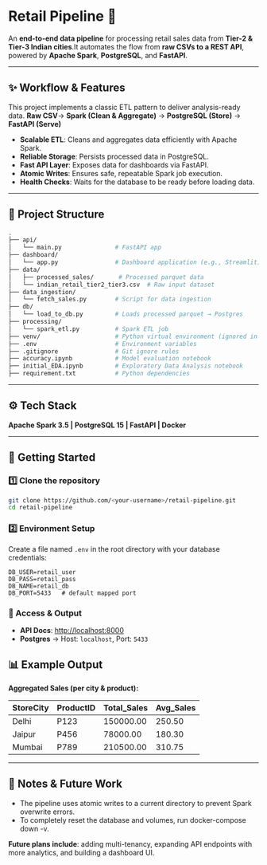 # Retail Pipeline 🚀

An **end-to-end data pipeline** for processing retail sales data from **Tier-2 & Tier-3 Indian cities**.It automates the flow from **raw CSVs to a REST API**, powered by **Apache Spark**, **PostgreSQL**, and **FastAPI**.

---

## ✨ Workflow & Features

This project implements a classic ETL pattern to deliver analysis-ready data.
**Raw CSV**→ **Spark (Clean & Aggregate)** → **PostgreSQL (Store)** → **FastAPI (Serve)**

- **Scalable ETL**: Cleans and aggregates data efficiently with Apache Spark.
- **Reliable Storage**: Persists processed data in PostgreSQL.
- **Fast API Layer**: Exposes data for dashboards via FastAPI.
- **Atomic Writes**: Ensures safe, repeatable Spark job execution.
- **Health Checks**: Waits for the database to be ready before loading data.

---

## 📂 Project Structure

```bash
.
├── api/
│   └── main.py               # FastAPI app
├── dashboard/
│   └── app.py                # Dashboard application (e.g., Streamlit)
├── data/
│   ├── processed_sales/       # Processed parquet data
│   └── indian_retail_tier2_tier3.csv  # Raw input dataset
├── data_ingestion/
│   └── fetch_sales.py        # Script for data ingestion
├── db/
│   └── load_to_db.py         # Loads processed parquet → Postgres
├── processing/
│   └── spark_etl.py          # Spark ETL job
├── venv/                     # Python virtual environment (ignored in Docker)
├── .env                      # Environment variables
├── .gitignore                # Git ignore rules
├── accuracy.ipynb            # Model evaluation notebook
├── initial_EDA.ipynb         # Exploratory Data Analysis notebook
├── requirement.txt           # Python dependencies
```

---

## ⚙️ Tech Stack

**Apache Spark 3.5 | PostgreSQL 15 | FastAPI | Docker**

---

## 🚀 Getting Started

### 1️⃣ Clone the repository

```bash
git clone https://github.com/<your-username>/retail-pipeline.git
cd retail-pipeline
```

### 2️⃣ Environment Setup

Create a file named `.env` in the root directory with your database credentials:

```env
DB_USER=retail_user
DB_PASS=retail_pass
DB_NAME=retail_db
DB_PORT=5433   # default mapped port
```

### 🔧 Access & Output

- **API Docs**: [http://localhost:8000](http://localhost:8000)
- **Postgres** → Host: `localhost`, Port: `5433`

## 📊 Example Output

**Aggregated Sales (per city & product):**

| StoreCity | ProductID | Total_Sales | Avg_Sales |
| --------- | --------- | ----------- | --------- |
| Delhi     | P123      | 150000.00   | 250.50    |
| Jaipur    | P456      | 78000.00    | 180.30    |
| Mumbai    | P789      | 210500.00   | 310.75    |

---

## 📌 Notes & Future Work

- The pipeline uses atomic writes to a current directory to prevent Spark overwrite errors.
- To completely reset the database and volumes, run docker-compose down -v.

**Future plans include**: adding multi-tenancy, expanding API endpoints with more analytics, and building a dashboard UI.
